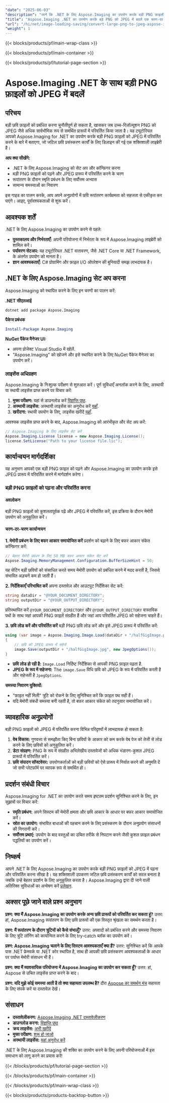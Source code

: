 ```yaml
---
"date": "2025-06-03"
"description": "जानें कि .NET के लिए Aspose.Imaging का उपयोग करके बड़ी PNG फ़ाइलों को JPEG में कुशलतापूर्वक कैसे परिवर्तित किया जाए। यह मार्गदर्शिका सेटअप, कार्यान्वयन और सर्वोत्तम प्रथाओं को कवर करती है।"
"title": "Aspose.Imaging .NET का उपयोग करके बड़े PNG को JPEG में बदलें एक चरण-दर-चरण मार्गदर्शिका"
"url": "/hi/net/image-loading-saving/convert-large-png-to-jpeg-aspose-imaging-dotnet/"
"weight": 1
---
```


{{< blocks/products/pf/main-wrap-class >}}

{{< blocks/products/pf/main-container >}}

{{< blocks/products/pf/tutorial-page-section >}}
# Aspose.Imaging .NET के साथ बड़ी PNG फ़ाइलों को JPEG में बदलें

## परिचय
बड़ी छवि फ़ाइलों को प्रबंधित करना चुनौतीपूर्ण हो सकता है, खासकर जब उच्च-रिज़ॉल्यूशन PNG को JPEG जैसे अधिक सार्वभौमिक रूप से समर्थित प्रारूपों में परिवर्तित किया जाता है। यह ट्यूटोरियल आपको Aspose.Imaging for .NET का उपयोग करके बड़ी PNG फ़ाइलों को JPEG में परिवर्तित करने के बारे में बताएगा, जो जटिल छवि प्रसंस्करण कार्यों के लिए डिज़ाइन की गई एक शक्तिशाली लाइब्रेरी है।

**आप क्या सीखेंगे:**
- .NET के लिए Aspose.Imaging को सेट अप और कॉन्फ़िगर करना
- बड़ी PNG फ़ाइलों को पढ़ने और JPEG प्रारूप में परिवर्तित करने के चरण
- रूपांतरण के दौरान स्मृति प्रबंधन के लिए सर्वोत्तम अभ्यास
- सामान्य समस्याओं का निवारण

इस गाइड का पालन करके, आप अपने अनुप्रयोगों में छवि रूपांतरण कार्यक्षमता को सहजता से एकीकृत कर पाएंगे। आइए, पूर्वावश्यकताओं से शुरू करें।

## आवश्यक शर्तें
.NET के लिए Aspose.Imaging का उपयोग करने से पहले:

- **पुस्तकालय और निर्भरताएँ:** अपनी परियोजना में निर्भरता के रूप में Aspose.Imaging लाइब्रेरी को शामिल करें।
- **पर्यावरण सेटअप:** यह ट्यूटोरियल .NET वातावरण, जैसे .NET Core या .NET Framework, के अंतर्गत उपयोग को मानता है।
- **ज्ञान आवश्यकताएँ:** C# प्रोग्रामिंग और फ़ाइल I/O ऑपरेशन की बुनियादी समझ लाभदायक है।

## .NET के लिए Aspose.Imaging सेट अप करना
Aspose.Imaging को स्थापित करने के लिए इन चरणों का पालन करें:

**.NET सीएलआई**
```shell
dotnet add package Aspose.Imaging
```

**पैकेज प्रबंधक**
```powershell
Install-Package Aspose.Imaging
```

**NuGet पैकेज मैनेजर UI:**
- अपना प्रोजेक्ट Visual Studio में खोलें.
- "Aspose.Imaging" को खोजने और इसे स्थापित करने के लिए NuGet पैकेज मैनेजर का उपयोग करें।

### लाइसेंस अधिग्रहण
Aspose.Imaging के निःशुल्क परीक्षण से शुरुआत करें। पूर्ण सुविधाएँ अनलॉक करने के लिए, अस्थायी या स्थायी लाइसेंस प्राप्त करने पर विचार करें:

1. **मुफ्त परीक्षण:** यहां से डाउनलोड करें [विज्ञप्ति पृष्ठ](https://releases.aspose.com/imaging/net/).
2. **अस्थायी लाइसेंस:** अस्थायी लाइसेंस का अनुरोध करें [यहाँ](https://purchase.aspose.com/temporary-license/).
3. **खरीदना:** स्थायी उपयोग के लिए, लाइसेंस खरीदें [यहाँ](https://purchase.aspose.com/buy).

आवश्यक लाइसेंस प्राप्त करने के बाद, Aspose.Imaging को आरंभीकृत और सेट अप करें:
```csharp
// Aspose.Imaging के लिए लाइसेंस सेट करें
Aspose.Imaging.License license = new Aspose.Imaging.License();
license.SetLicense("Path to your license file.lic");
```

## कार्यान्वयन मार्गदर्शिका
यह अनुभाग आपको एक बड़ी PNG फ़ाइल को पढ़ने और Aspose.Imaging का उपयोग करके इसे JPEG प्रारूप में परिवर्तित करने में मार्गदर्शन करेगा।

### बड़ी PNG फ़ाइलों को पढ़ना और परिवर्तित करना
#### अवलोकन
बड़ी PNG फ़ाइलों को कुशलतापूर्वक पढ़ें और JPEG में परिवर्तित करें, इस प्रक्रिया के दौरान मेमोरी उपयोग को अनुकूलित करें।

#### चरण-दर-चरण कार्यान्वयन
**1. मेमोरी प्रबंधन के लिए बफर आकार समायोजित करें**
प्रदर्शन को बढ़ाने के लिए बफर आकार संकेत कॉन्फ़िगर करें:
```csharp
// बेहतर मेमोरी प्रबंधन के लिए 50 MB बफर आकार संकेत सेट करें
Aspose.Imaging.MemoryManagement.Configuration.BufferSizeHint = 50;
```
यह सेटिंग बड़ी छवियों को संसाधित करते समय मेमोरी उपयोग को प्रबंधित करने में मदद करती है, जिससे संभावित अड़चनें कम हो जाती हैं।

**2. निर्देशिकाएँ परिभाषित करें**
अपना दस्तावेज़ और आउटपुट निर्देशिका सेट करें:
```csharp
string dataDir = "@YOUR_DOCUMENT_DIRECTORY";
string outputDir = "@YOUR_OUTPUT_DIRECTORY";
```
प्रतिस्थापित करें `@YOUR_DOCUMENT_DIRECTORY` और `@YOUR_OUTPUT_DIRECTORY` वास्तविक पथों के साथ जहां आपकी PNG फ़ाइलें संग्रहीत हैं और जहां आप परिवर्तित JPEG को सहेजना चाहते हैं।

**3. छवि लोड करें और परिवर्तित करें**
बड़ी PNG छवि लोड करें और इसे JPEG प्रारूप में परिवर्तित करें:
```csharp
using (var image = Aspose.Imaging.Image.Load(dataDir + "/halfGigImage.png"))
{
    // छवि को JPEG प्रारूप में सहेजें
    image.Save(outputDir + "/halfGigImage.jpg", new JpegOptions());
}
```
- **छवि लोड हो रही है:** `Image.Load` निर्दिष्ट निर्देशिका से आपकी PNG फ़ाइल पढ़ता है.
- **JPEG के रूप में सहेजना:** The `image.Save` विधि छवि को JPEG के रूप में परिवर्तित करती है और सहेजती है `JpegOptions`.

**समस्या निवारण युक्तियों:**
- "फ़ाइल नहीं मिली" त्रुटि को रोकने के लिए सुनिश्चित करें कि फ़ाइल पथ सही हैं।
- यदि मेमोरी संबंधी समस्या बनी रहती है, तो बफर आकार संकेत को तदनुसार समायोजित करें।

## व्यावहारिक अनुप्रयोगों
बड़ी PNG फ़ाइलों को JPEG में परिवर्तित करना विभिन्न परिदृश्यों में लाभदायक हो सकता है:
1. **वेब विकास:** गुणवत्ता से समझौता किए बिना छवियों के आकार को कम करके वेब पेज को तेजी से लोड करने के लिए छवियों को अनुकूलित करें।
2. **डेटा संग्रहण:** PNG के रूप में संग्रहीत अभिलेखीय दस्तावेजों को अधिक भंडारण-कुशल JPEG प्रारूपों में परिवर्तित करें।
3. **छवि संपादन सॉफ्टवेयर:** उपयोगकर्ताओं को बड़ी छवियों को ऐसे प्रारूप में निर्यात करने की अनुमति दें जो सभी प्लेटफ़ॉर्म पर व्यापक रूप से समर्थित हो।

## प्रदर्शन संबंधी विचार
Aspose.Imaging for .NET का उपयोग करते समय इष्टतम प्रदर्शन सुनिश्चित करने के लिए, इन सुझावों पर विचार करें:
- **स्मृति प्रबंधन:** अपने सिस्टम की मेमोरी क्षमता और छवि आकार के आधार पर बफर आकार समायोजित करें।
- **स्रोत का उपयोग:** संभावित बाधाओं की पहचान करने के लिए प्रसंस्करण के दौरान अनुप्रयोग संसाधनों की निगरानी करें।
- **सर्वोत्तम प्रथाएं:** उपयोग के बाद वस्तुओं का उचित तरीके से निपटान करने जैसी कुशल फ़ाइल प्रबंधन पद्धतियों का उपयोग करें।

## निष्कर्ष
आपने .NET के लिए Aspose.Imaging का उपयोग करके बड़ी PNG फ़ाइलों को JPEG में पढ़ना और परिवर्तित करना सीखा है। यह शक्तिशाली उपकरण जटिल छवि प्रसंस्करण कार्यों को सरल बनाता है जबकि उन्हें बेहतर प्रदर्शन के लिए अनुकूलित करता है। Aspose.Imaging द्वारा दी जाने वाली अतिरिक्त सुविधाओं का अन्वेषण करें [प्रलेखन](https://reference.aspose.com/imaging/net/).

## अक्सर पूछे जाने वाले प्रश्न अनुभाग
**प्रश्न: क्या मैं Aspose.Imaging का उपयोग करके अन्य छवि प्रारूपों को परिवर्तित कर सकता हूं?**
उत्तर: हां, Aspose.Imaging रूपांतरण के लिए छवि प्रारूपों की एक विस्तृत श्रृंखला का समर्थन करता है।

**प्रश्न: मैं रूपांतरण के दौरान त्रुटियों को कैसे संभालूँ?**
उत्तर: अपवादों को प्रबंधित करने और समस्या निवारण के लिए त्रुटि लॉगिंग को कार्यान्वित करने के लिए try-catch ब्लॉक का उपयोग करें।

**प्रश्न: Aspose.Imaging चलाने के लिए सिस्टम आवश्यकताएँ क्या हैं?**
उत्तर: सुनिश्चित करें कि आपके पास .NET फ्रेमवर्क या .NET कोर स्थापित है, साथ ही आपकी छवि प्रसंस्करण आवश्यकताओं के आधार पर पर्याप्त मेमोरी संसाधन भी हैं।

**प्रश्न: क्या मैं व्यावसायिक परियोजना में Aspose.Imaging का उपयोग कर सकता हूँ?**
उत्तर: हां, Aspose से उचित लाइसेंस प्राप्त करने के बाद।

**प्रश्न: यदि मुझे कोई समस्या आती है तो क्या सहायता उपलब्ध है?**
दौरा [Aspose का समर्थन मंच](https://forum.aspose.com/c/imaging/10) सहायता के लिए संपर्क करें या दस्तावेज़ देखें।

## संसाधन
- **दस्तावेज़ीकरण:** [Aspose.Imaging .NET दस्तावेज़ीकरण](https://reference.aspose.com/imaging/net/)
- **डाउनलोड करना:** [विज्ञप्ति पृष्ठ](https://releases.aspose.com/imaging/net/)
- **क्रय लाइसेंस:** [अभी खरीदें](https://purchase.aspose.com/buy)
- **मुफ्त परीक्षण:** [शुरू हो जाओ](https://releases.aspose.com/imaging/net/)
- **अस्थायी लाइसेंस:** [यहां अनुरोध करें](https://purchase.aspose.com/temporary-license/)

.NET के लिए Aspose.Imaging की शक्ति का उपयोग करने के लिए अपनी परियोजनाओं में इस समाधान को लागू करने का प्रयास करें!

{{< /blocks/products/pf/tutorial-page-section >}}

{{< /blocks/products/pf/main-container >}}

{{< /blocks/products/pf/main-wrap-class >}}

{{< blocks/products/products-backtop-button >}}